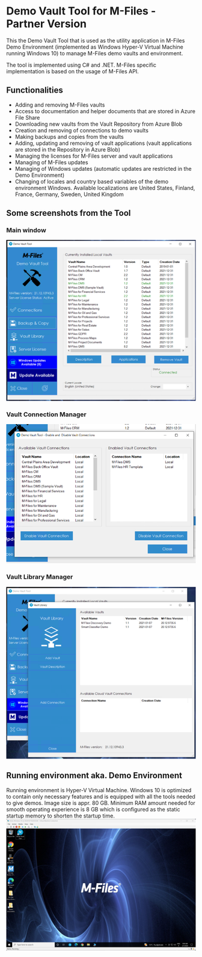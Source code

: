 # Demo Vault Tool for M-Files - Partner Version
This the Demo Vault Tool that is used as the utility application in M-Files Demo Environment (implemented as Windows Hyper-V Virtual Machine running Windows 10) to manage M-Files demo vaults and environment.

The tool is implemented using C# and .NET. M-Files specific implementation is based on the usage of M-Files API.

## Functionalities
* Adding and removing M-Files vaults
* Access to documentation and helper documents that are stored in Azure File Share
* Downloading new vaults from the Vault Repository from Azure Blob
* Creation and removing of connections to demo vaults
* Making backups and copies from the vaults
* Adding, updating and removing of vault applications (vault applications are stored in the Repository in Azure Blob)
* Managing the licenses for M-Files server and vault applications
* Managing of M-Files updates
* Managing of Windows updates (automatic updates are restricted in the Demo Environment)
* Changing of locales and country based variables of the demo environment Windows. Available localizations are United States, Finland, France, Germany, Sweden, United Kingdom

## Some screenshots from the Tool

### Main window

![Main Window of the Demo Vault Tool](/Images/DemoVaultToolMainWindow.png)

### Vault Connection Manager
![Vault Connection Manager](/Images/Connections.png)

### Vault Library Manager
![Vault Library Manager](/Images/VaultLibraryAccess.png)

## Running environment aka. Demo Environment

Running environment is Hyper-V Virtual Machine. Windows 10 is optimized to contain only necessary features and is equipped with all the tools needed to give demos. Image size is appr. 80 GB. Minimum RAM amount needed for smooth operating experience is 8 GB which is configured as the static startup memory to shorten the startup time.
![Demo Environment Hyper-V Virtual Machine](/Images/DemoEnvironmentHyperV.png)